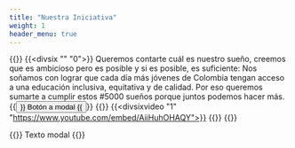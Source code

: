 ```yaml
---
title: "Nuestra Iniciativa"
weight: 1
header_menu: true
---
```



{{<divrow>}}
	{{<divsix "" "0">}}
		Queremos contarte cuál es nuestro sueño, creemos que es ambicioso pero es posible y si es posible, es suficiente: Nos soñamos con lograr que cada día más jóvenes de Colombia tengan acceso a una educación inclusiva, equitativa y de calidad. Por eso queremos sumarte a cumplir estos #5000 sueños porque juntos podemos hacer más.
		{{<button>}}
Botón a modal
{{</button>}}
	{{</divsix>}}
	{{<divsixvideo "1" "https://www.youtube.com/embed/AiiHuhOHAQY">}}
	{{</divsixvideo>}}
{{</divrow>}}

{{<modal>}}
Texto modal
{{</modal>}}